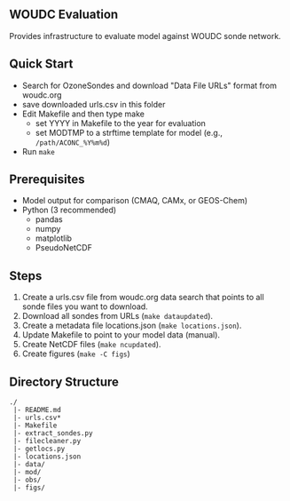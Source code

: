 WOUDC Evaluation
----------------

Provides infrastructure to evaluate model against WOUDC sonde network.

Quick Start
-----------

 - Search for OzoneSondes and download "Data File URLs" format from woudc.org
 - save downloaded urls.csv in this folder
 - Edit Makefile and then type make
   - set YYYY in Makefile to the year for evaluation
   - set MODTMP to a strftime template for model (e.g., `/path/ACONC_%Y%m%d`)
 - Run `make`

Prerequisites
-------------
 - Model output for comparison (CMAQ, CAMx, or GEOS-Chem)
 - Python (3 recommended)
   - pandas
   - numpy
   - matplotlib
   - PseudoNetCDF

Steps
-----
1. Create a urls.csv file from woudc.org data search that points to all sonde files you want to download.
2. Download all sondes from URLs (`make dataupdated`).
3. Create a metadata file locations.json (`make locations.json`).
4. Update Makefile to point to your model data (manual).
5. Create NetCDF files (`make ncupdated`).
6. Create figures (`make -C figs`)

Directory Structure
-------------------

```
./
 |- README.md
 |- urls.csv*
 |- Makefile
 |- extract_sondes.py
 |- filecleaner.py
 |- getlocs.py
 |- locations.json
 |- data/
 |- mod/
 |- obs/
 |- figs/
```

